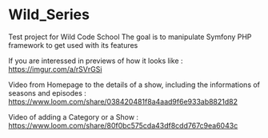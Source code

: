 # Wild_Series
Test project for Wild Code School
The goal is to manipulate Symfony PHP framework to get used with its features

If you are interessed in previews of how it looks like : https://imgur.com/a/rSVrGSi

Video from Homepage to the details of a show, including the informations of seasons and episodes : 
https://www.loom.com/share/038420481f8a4aad9f6e933ab8821d82


Video of adding a Category or a Show :
https://www.loom.com/share/80f0bc575cda43df8cdd767c9ea6043c
